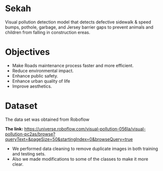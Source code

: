 # Sekah
Visual pollution detection model that detects defective sidewalk & speed bumps, pothole, garbage, and Jersey barrier gaps to prevent animals and children from falling in construction ereas.

# Objectives
- Make Roads maintenance process faster and more efficient.
- Reduce environmental impact.
- Enhance public safety.
- Enhance urban quality of life
- Improve aesthetics.

# Dataset
The data set was obtained from Roboflow

**The link:** https://universe.roboflow.com/visual-pollution-056la/visual-pollution-pc2as/browse?queryText=&pageSize=50&startingIndex=0&browseQuery=true

- We performed data cleaning to remove duplicate images in both training and testing sets.
- Also we made modifications to some of the classes to make it more clear.


